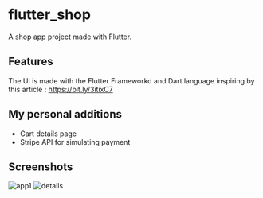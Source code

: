 # flutter_shop

A shop app project made with Flutter.

## Features

The UI is made with the Flutter Frameworkd and Dart language inspiring by this article : https://bit.ly/3itixC7

## My personal additions

* Cart details page
* Stripe API for simulating payment

## Screenshots

![app1](https://user-images.githubusercontent.com/20641065/154312217-99a2c8cc-97f2-4df0-baec-186b708026ae.PNG)
![details](https://user-images.githubusercontent.com/20641065/154312237-c0375481-7383-4652-a04e-38f41edb5e6c.PNG)
